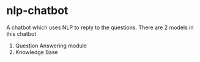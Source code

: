 # nlp-chatbot
A chatbot which uses NLP to reply to the questions.
There are 2 models in this chatbot
  1. Question Answering module
  2. Knowledge Base
